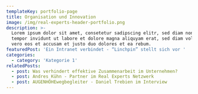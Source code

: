 ```yaml
---
templateKey: portfolio-page
title: Organisation und Innovation
image: /img/real-experts-header-portfolio.png
description: >-
  Lorem ipsum dolor sit amet, consetetur sadipscing elitr, sed diam nonumy irmod
  tempor invidunt ut labore et dolore magna aliquyam erat, sed diam voluptua. At
  vero eos et accusam et justo duo dolores et ea rebum.
featuredPost: 'Ein Intranet verbindet - “Linchpin” stellt sich vor '
categories:
  - category: 'Kategorie 1'
relatedPosts:
  - post: Was verhindert effektive Zusammenarbeit im Unternehmen?
  - post: Andres Kühn - Partner im Real Experts Netzwerk
  - post: AUGENHÖHEwegbegleiter - Daniel Trebien im Interview
---
```


